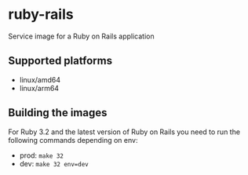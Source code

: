 # ruby-rails
Service image for a Ruby on Rails application

## Supported platforms
* linux/amd64
* linux/arm64

## Building the images
For Ruby 3.2 and the latest version of Ruby on Rails you need to run the following commands depending on env:
* prod: `make 32`
* dev: `make 32 env=dev`
